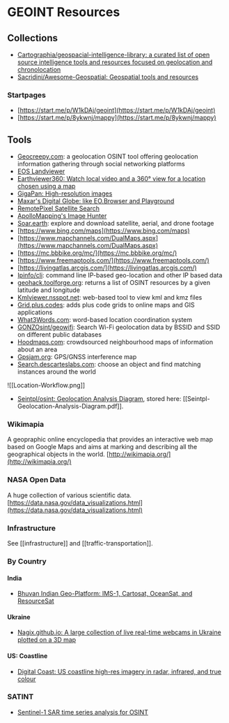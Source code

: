 # GEOINT Resources
## Collections
* [Cartographia/geospacial-intelligence-library: a curated list of open source intelligence tools and resources focused on geolocation and chronolocation](https://github.com/cartographia/geospatial-intelligence-library)
* [Sacridini/Awesome-Geospatial: Geospatial tools and resources](https://github.com/sacridini/Awesome-Geospatial)

### Startpages
* [https://start.me/p/W1kDAj/geoint](https://start.me/p/W1kDAj/geoint)
* [https://start.me/p/8ykwnj/mappy](https://start.me/p/8ykwnj/mappy)

## Tools
* [Geocreepy.com](https://www.geocreepy.com/): a geolocation OSINT tool offering geolocation information gathering through social networking platforms
* [EOS Landviewer](https://eos.com/landviewer/)
* [Earthviewer360: Watch local video and a 360° view for a location chosen using a map](https://earthviewer360.com/)
* [GigaPan: High-resolution images](http://www.gigapan.com/)
* [Maxar's Digital Globe: like EO.Browser and Playground](https://t.co/1Z6MbkoH38?amp=1)
* [RemotePixel Satellite Search](https://search.remotepixel.ca/)
* [ApolloMapping's Image Hunter](https://imagehunter.apollomapping.com/)
* [Soar.earth](https://soar.earth/): explore and download satellite, aerial, and drone footage
* [https://www.bing.com/maps](https://www.bing.com/maps)
* [https://www.mapchannels.com/DualMaps.aspx](https://www.mapchannels.com/DualMaps.aspx)
* [https://mc.bbbike.org/mc/](https://mc.bbbike.org/mc/)
* [https://www.freemaptools.com/](https://www.freemaptools.com/)
* [https://livingatlas.arcgis.com/](https://livingatlas.arcgis.com/)
* [Ipinfo/cli](https://github.com/ipinfo/cli): command line IP-based geo-location and other IP based data
* [geohack.toolforge.org](https://geohack.toolforge.org/): returns a list of OSINT resources by a given latitude and longitude
* [Kmlviewer.nsspot.net](https://kmlviewer.nsspot.net/): web-based tool to view kml and kmz files
* [Grid.plus.codes](https://grid.plus.codes/): adds plus code grids to online maps and GIS applications
* [What3Words.com](https://what3words.com/): word-based location coordination system
* [GONZOsint/geowifi](https://github.com/GONZOsint/geowifi): Search Wi-Fi geolocation data by BSSID and SSID on different public databases
* [Hoodmaps.com](https://hoodmaps.com/): crowdsourced neighbourhood maps of information about an area
* [Gpsjam.org](https://gpsjam.org/): GPS/GNSS interference map
* [Search.descarteslabs.com](https://search.descarteslabs.com): choose an object and find matching instances around the world

![[Location-Workflow.png]]

* [Seintpl/osint: Geolocation Analysis Diagram](https://github.com/seintpl/osint/blob/main/Geolocation%20Analysis%20Diagram%20Inside%20clues.pdf), stored here: [[Seintpl-Geolocation-Analysis-Diagram.pdf]].

### Wikimapia
A geopraphic online encyclopedia that provides an interactive web map based on Google Maps and aims at marking and describing all the geographical objects in the world. [http://wikimapia.org/](http://wikimapia.org/)

### NASA Open Data
A huge collection of various scientific data.
[https://data.nasa.gov/data_visualizations.html](https://data.nasa.gov/data_visualizations.html)

### Infrastructure
See [[infrastructure]] and [[traffic-transportation]].

### By Country
#### India
* [Bhuvan Indian Geo-Platform: IMS-1, Cartosat, OceanSat, and ResourceSat](https://bhuvan-app1.nrsc.gov.in/bhuvan2d/bhuvan/bhuvan2d.php)

#### Ukraine
* [Nagix.github.io: A large collection of live real-time webcams in Ukraine plotted on a 3D map](https://nagix.github.io/ukraine-livecams/#5.5/47.774/31.685/0/45)

#### US: Coastline
* [Digital Coast: US coastline high-res imagery in radar, infrared, and true colour](https://coast.noaa.gov/dataviewer/#/landcover/search/)

### SATINT
* [Sentinel-1 SAR time series analysis for OSINT](https://share.streamlit.io/mjcruickshank/sarveillance/streamlit-webapp/webapp.py)